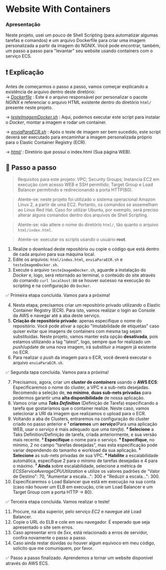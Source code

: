 # Website With Containers
### Apresentação
Neste projeto, usei um pouco de Shell Scripting (para automatizar algumas tarefas e comandos) e um arquivo Dockerfile para criar uma imagem personalizada a partir da imagem do NGNIX. Você pode encontrar, também, um passo a passo para "levantar" seu website usando containers com o serviço ECS.

## ❗ Explicação
Antes de começarmos o passo a passo, vamos começar explicando a existência de arquivo dentro deste diretório: <br>
→ *[Dockerfile](Dockerfile)* : Este é o arquivo responsável por personalizar o pacote *NGINX* e referenciar o arquivo HTML existente dentro do diretório `html/` presente neste projeto.

→ *[testeImagemDocker.sh](testeImagemDocker.sh)* : Aqui, podemos executar este script para instalar o *Docker*, montar a imagem e rodar um container.

→ *[enviaParaECR.sh](enviaParaECR.sh)* : Após o teste de imagem ser bem sucedido, este script deverá ser executado para encaminhar a imagem personalizada próprio para o Elastic Container Registry (ECR).

→ *[html/](html/)* : Diretório que possuí o index.html (Sua página WEB).

## 🔧 Passo a passo
> Requisitos para este projeto: VPC; Security Groups; Instancia EC2 em execução com acesso WEB e SSH permitido; Target Group e Load Balancer permitindo e redirecionando a porta HTTP(80).

> Atente-se: neste projeto foi utilizado o sistema operacional Amazon Linux 2, a partir de uma EC2. Portanto, os comandos se assemelham ao Linux Red Hat. Caso for utilizar Ubuntu, por exemplo, será preciso alterar alguns comandos dentro dos arquivos de Shell Scripting.

> Atente-se: não altere o nome do diretório `html/`, tão quanto o arquivo `html/index.html`.

> Atente-se: executar os scripts usando o usuário **root**.

1. Realize o download deste repositório ou copie o código que está dentro de cada arquivo para sua máquina local.
2. Edite os arquivos: `html/index.html`, `enviaParaECR.sh` e `testeImagemDocker.sh`.
3. Execute o arquivo `testeImagemDocker.sh`, aguarde a instalação do *Docker* e, logo, será retornado ao terminal, o conteúdo do site através do comando `curl localhost:80` se houver sucesso na execução do scripting e na configuração do `Docker`.

✅ Primeira etapa concluída. Vamos para a próxima!

4. Nesta etapa, precisamos criar um repositório privado utilizando o Elastic Container Registry (ECR). Para isto, vamos realizar o login ao Console da AWS e navegar até a aba deste serviço.
5. **Criação de repositório privado**: apenas especifique o nome do repositório. Você pode ativar a opção "Imutabilidade de etiquetas" caso quiser evitar que imagens de containers com mesma tag sejam substituídas. Neste projeto, vamos manter esta opção **desativada**, pois estamos utilizando a tag "latest", logo, sempre que for realizado um *push*/update de uma nova imagem, irá substituir a imagem já existente no ECR.
6. Para realizar o *push* da imagem para o ECR, você deverá executar o arquivo `enviaParaECR.sh`.

✅ Segunda tapa concluída. Vamos para a próxima!

7. Precisamos, agora, criar um **cluster de *containers*** usando o **AWS ECS**: Especificaremos o nome do cluster, a VPC e a sub-nets desejadas. Recomendo a seleção de, **no mínimo**, **duas sub-nets privadas** para podermos garantir uma **alta disponibilidade** de nossa aplicação.
8. Vamos criar uma ***Taks Definition*** (Definição de Tarefa) especificando a tarefa que gostaríamos que o container realize. Neste caso, vamos selecionar a URI da imagem que realizamos o upload para o ECR.
9. Voltando a aba de Clusters, entraremos na configuração do cluster criado no passo anterior e **¹ criaremos** um ***serviço***(Para uma aplicação WEB, usar o *serviço* é mais adequado que uma *tarefa*). **² Selecione** a Taks Definition/Definição de tarefa, criada anteriormente, e sua versão mais recente. **³ Especifique** o nome para o serviço. **⁴ Especifique**, no mínimo, 2 no campo "tarefas desejadas", mas esta especificação pode variar dependendo do tamanho e workload da sua aplicação. **⁵ Selecione** as sub-nets privadas de sua VPC. **⁶ Habilite** a escalabilidade automática, especifique 2 para o mínimo de tarefas desejadas e 4 para o máximo. **⁷ Ainda** sobre escalabilidade, selecione a métrica de *ECSServiceAverageCPUUtilization* e utilize os valores padrões de "Valor de Destino": 70, "Aumentar a escala...": 300 e "Reduzir a escala...": 300.
10. Especificaremos o Load Balancer que está em execução na sua conta (caso não houver um ELB em execução, crie um Load Balancer e um Target Group com a porta HTTP → 80).

✅ Terceira etapa concluída. Vamos realizar o teste!

11. Procure, na aba superior, pelo serviço *EC2* e navegue até Load Balancer. 
12. Copie o URL do ELB e cole em seu navegador. É esperado que seja apresentado o site sem erros. 
13. Caso apresentar erro de *5xx*, está relacionado a erros de servidor, confira novamente o passo a passo.
14. Caso ainda restar dúvidas ou houver algum equívoco em meu código, solicito que me comuniquem, por favor.

✅ Passo a passo finalizado. Aprendemos a tornar um website disponível através do AWS ECS.
